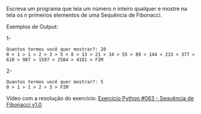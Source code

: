 Escreva um programa que leia um número n inteiro qualquer e mostre na tela os n primeiros elementos de uma Sequência de Fibonacci.

Exemplos de Output:

1-
~~~
Quantos termos você quer mostrar?: 20
0 > 1 > 1 > 2 > 3 > 5 > 8 > 13 > 21 > 34 > 55 > 89 > 144 > 233 > 377 > 610 > 987 > 1597 > 2584 > 4181 > FIM
~~~
2-
~~~
Quantos termos você quer mostrar?: 5
0 > 1 > 1 > 2 > 3 > FIM
~~~

<p>Vídeo com a resolução do exercício: <a href="https://www.youtube.com/watch?v=w7yn1_Mfu0E&list=PLvE-ZAFRgX8hnECDn1v9HNTI71veL3oW0&index=83" target="_blank">Exercício Python #063 - Sequência de Fibonacci v1.0</a></p>